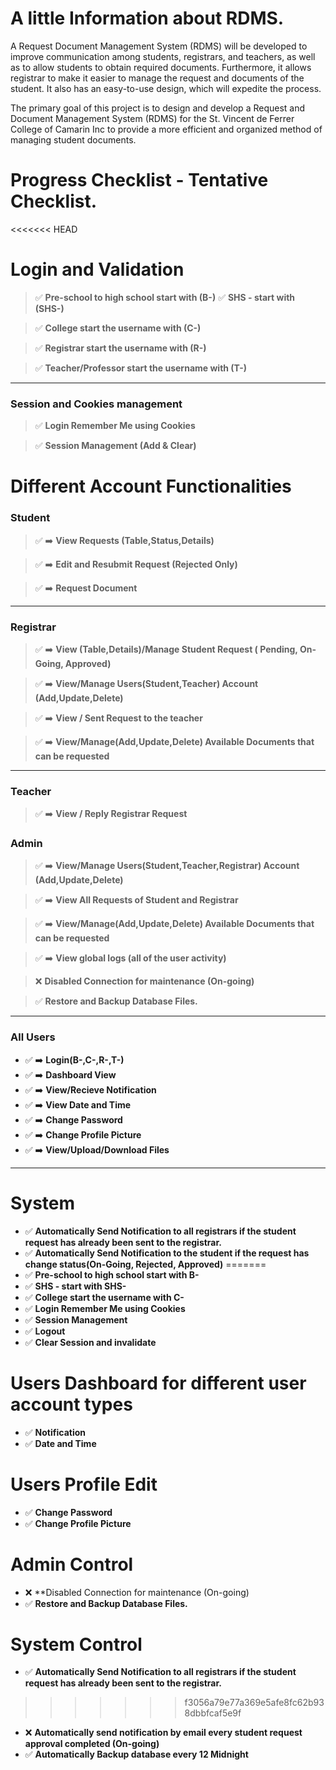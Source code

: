 # A little Information about RDMS.

A Request Document Management System (RDMS) will be developed to improve communication among students, registrars, and teachers, as well as to allow students to obtain required documents. Furthermore, it allows registrar to make it easier to manage the request and documents of the student. It also has an easy-to-use design, which will expedite the process.

The primary goal of this project is to design and develop a Request and Document Management System (RDMS) for the St. Vincent de Ferrer College of Camarin Inc to provide a more efficient and organized method of managing student documents.


# Progress Checklist - Tentative Checklist.

<<<<<<< HEAD
# Login and Validation
> :white_check_mark: **Pre-school to high school start with (B-)**
> :white_check_mark: **SHS - start with (SHS-)**

> :white_check_mark: **College start the username with (C-)**

> :white_check_mark: **Registrar start the username with (R-)**

> :white_check_mark: **Teacher/Professor start the username with (T-)**
---
### Session and Cookies management
> :white_check_mark: **Login Remember Me using Cookies**

> :white_check_mark:  **Session Management (Add & Clear)**
# Different Account Functionalities 

### Student
> :white_check_mark: :arrow_right:  **View Requests (Table,Status,Details)**

> :white_check_mark: :arrow_right:  **Edit and Resubmit Request (Rejected Only)** 

> :white_check_mark: :arrow_right:  **Request Document**
---
### Registrar
> :white_check_mark: :arrow_right:  **View (Table,Details)/Manage Student Request ( Pending, On-Going, Approved)**

> :white_check_mark: :arrow_right:  **View/Manage Users(Student,Teacher) Account (Add,Update,Delete)**

> :white_check_mark: :arrow_right:  **View / Sent Request to the teacher**

> :white_check_mark: :arrow_right:  **View/Manage(Add,Update,Delete) Available Documents that can be requested**
---
### Teacher
> :white_check_mark: :arrow_right:  **View / Reply Registrar Request** 
### Admin
> :white_check_mark: :arrow_right:  **View/Manage Users(Student,Teacher,Registrar) Account (Add,Update,Delete)**

> :white_check_mark: :arrow_right:  **View All Requests of Student and Registrar**
 
> :white_check_mark: :arrow_right:  **View/Manage(Add,Update,Delete) Available Documents that can be requested**

> :white_check_mark: :arrow_right:  **View global logs (all of the user activity)**

> :x: **Disabled Connection for maintenance (On-going)**

> :white_check_mark: **Restore and Backup Database Files.** 
---
### All Users
- :white_check_mark: :arrow_right: **Login(B-,C-,R-,T-)**
- :white_check_mark: :arrow_right: **Dashboard View**
- :white_check_mark: :arrow_right: **View/Recieve Notification** 
- :white_check_mark: :arrow_right: **View Date and Time** 
- :white_check_mark: :arrow_right: **Change Password** 
- :white_check_mark: :arrow_right: **Change Profile Picture**
- :white_check_mark: :arrow_right: **View/Upload/Download Files**      
---
    
# System
- :white_check_mark: **Automatically Send Notification to all registrars if the student request has already been sent to the registrar.**
- :white_check_mark: **Automatically Send Notification to the student  if the request has change status(On-Going, Rejected, Approved)**
=======
- :white_check_mark: **Pre-school to high school start with B-**
- :white_check_mark: **SHS - start with SHS-**
- :white_check_mark: **College start the username with C-**
- :white_check_mark: **Login Remember Me using Cookies**
- :white_check_mark: **Session Management**
- :white_check_mark: **Logout**
- :white_check_mark: **Clear Session and invalidate**
# Users Dashboard for different user account types
- :white_check_mark: **Notification** 
- :white_check_mark: **Date and Time** 
# Users Profile Edit
- :white_check_mark: **Change Password** 
- :white_check_mark: **Change Profile Picture** 
# Admin Control
- :x: **Disabled Connection for maintenance (On-going)
- :white_check_mark: **Restore and Backup Database Files.** 
# System Control
- :white_check_mark: **Automatically Send Notification to all registrars if the student request has already been sent to the registrar.**
>>>>>>> f3056a79e77a369e5afe8fc62b938dbbfcaf5e9f
- :x: **Automatically send notification by email every student request approval completed (On-going)** 
- :white_check_mark: **Automatically Backup database every 12 Midnight** 

